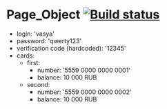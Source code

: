 # Page_Object [![Build status](https://ci.appveyor.com/api/projects/status/1q6ef0jq8k3lsfx6?svg=true)](https://ci.appveyor.com/project/RegiePanina/page-object)
* login: 'vasya'
* password: 'qwerty123'
* verification code (hardcoded): '12345'
* cards:
    * first:
        * number: '5559 0000 0000 0001'
        * balance: 10 000 RUB
    * second:
        * number: '5559 0000 0000 0002'
        * balance: 10 000 RUB
